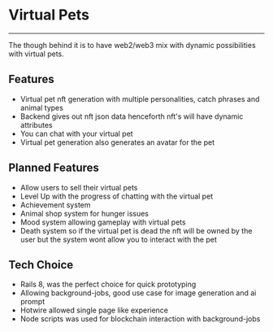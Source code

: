 # Virtual Pets

---
The though behind it is to have web2/web3 mix with dynamic possibilities with virtual pets.

## Features

- Virtual pet nft generation with multiple personalities, catch phrases and animal types
- Backend gives out nft json data henceforth nft's will have dynamic attributes
- You can chat with your virtual pet
- Virtual pet generation also generates an avatar for the pet

## Planned Features

- Allow users to sell their virtual pets
- Level Up with the progress of chatting with the virtual pet
- Achievement system
- Animal shop system for hunger issues
- Mood system allowing gameplay with virtual pets
- Death system so if the virtual pet is dead the nft will be owned by the user but the system wont allow you to interact with the pet

## Tech Choice

- Rails 8, was the perfect choice for quick prototyping
- Allowing background-jobs, good use case for image generation and ai prompt
- Hotwire allowed single page like experience
- Node scripts was used for blockchain interaction with background-jobs
